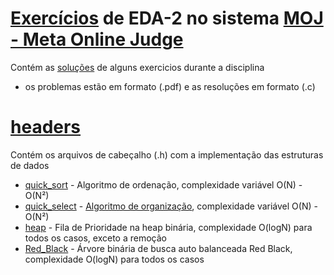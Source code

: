 # [Exercícios](exercises/) de EDA-2 no sistema [MOJ - Meta Online Judge](https://moj.naquadah.com.br/)

Contém as [soluções](exercises/) de alguns exercicios durante a disciplina  
- os problemas estão em formato (.pdf) e as resoluções em formato (.c)

# [headers](headers/)
Contém os arquivos de cabeçalho (.h) com a implementação das estruturas de dados  
- [quick_sort](headers/quick_sort.h) - Algoritmo de ordenação, complexidade variável O(N) - O(N²)  
- [quick_select](headers/quick_select.h) - [Algoritmo de organização](https://www.youtube.com/watch?v=st8qo4RNS2I&pp=ygUYYnJ1bm8gcmliYXMgcXVpY2sgc2VsZWN0), complexidade variável O(N) - O(N²)  
- [heap](headers/heap.h) - Fila de Prioridade na heap binária, complexidade O(logN) para todos os casos, exceto a remoção
- [Red_Black](eda2/headers/Red_Black.h) - Árvore binária de busca auto balanceada Red Black, complexidade O(logN) para todos os casos
